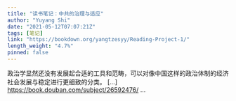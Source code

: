 ```yaml
---
title: "读书笔记：中共的治理与适应"
author: "Yuyang Shi"
date: "2021-05-12T07:07:21Z"
tags: [笔记]
link: "https://bookdown.org/yangtzesyy/Reading-Project-1/"
length_weight: "4.7%"
pinned: false
---
```


政治学显然还没有发展起合适的工具和范畴，可以对像中国这样的政治体制的经济社会发展与稳定进行更细致的分类。 [...] https://book.douban.com/subject/26592476/ ...
